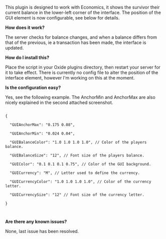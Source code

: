 This plugin is designed to work with Economics, it shows the survivor their current balance in the lower-left corner of the interface.  The position of the GUI element is now configurable, see below for details.

**How does it work?**

The server checks for balance changes, and when a balance differs from that of the previous, ie a transaction has been made, the interface is updated.

**How do I install this?**

Place the script in your Oxide plugins directory, then restart your server for it to take effect.  There is currently no config file to alter the position of the interface element, however I'm working on this at the moment.

**Is the configuration easy?**

Yes, see the following example. The AnchorMin and AnchorMax are also nicely explained in the second attached screenshot.

````

{

  "GUIAnchorMax": "0.175 0.08",

  "GUIAnchorMin": "0.024 0.04",

  "GUIBalanceColor": "1.0 1.0 1.0 1.0", // Color of the players balance.

  "GUIBalanceSize": "12", // Font size of the players balance.

  "GUIColor": "0.1 0.1 0.1 0.75", // Color of the GUI background.

  "GUICurrency": "M", // Letter used to define the currency.

  "GUICurrencyColor": "1.0 1.0 1.0 1.0", // Color of the currency letter.

  "GUICurrencySize": "12" // Font size of the currency letter.

}

 
````


**Are there any known issues?**

None, last issue has been resolved.